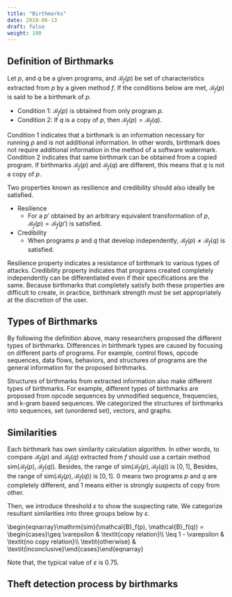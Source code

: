 ```yaml
---
title: "Birthmarks"
date: 2018-06-13
draft: false
weight: 100
---
```


## Definition of Birthmarks

Let $p$, and $q$ be a given programs, and $\mathcal{B}_f(p)$ be set of characteristics extracted from $p$ by a given method $f$.
If the conditions below are met, $\mathcal{B}_f(p)$ is said to be a birthmark of $p$.

* Condition 1: $\mathcal{B}_f(p)$ is obtained from only program $p$.
* Condition 2: If $q$ is a copy of $p$, then $\mathcal{B}_f(p) = \mathcal{B}_f(q)$.

Condition 1 indicates that a birthmark is an information necessary for running $p$ and is not additional information.
In other words, birthmark does not require additional information in the method of a software watermark.
Condition 2 indicates that same birthmark can be obtained from a copied program.
If birthmarks $\mathcal{B}_f(p)$ and $\mathcal{B}_f(q)$ are different, this means that $q$ is not a copy of $p$.

Two properties known as resilience and credibility should also ideally be satisfied.

* Resilience
    * For a $p'$ obtained by an arbitrary equivalent transformation of $p$, $\mathcal{B}_f(p) = \mathcal{B}_f(p')$ is satisfied.
* Credibility
    * When programs $p$ and $q$ that develop independently, $\mathcal{B}_f(p)\neq \mathcal{B}_f(q)$ is satisfied.

Resilience property indicates a resistance of birthmark to various types of attacks.
Credibility property indicates that programs created completely independently can be differentiated even if their specifications are the same.
Because birthmarks that completely satisfy both these properties are difficult to create, in practice, birthmark strength must be set appropriately at the discretion of the user.

## Types of Birthmarks

By following the definition above, many researchers proposed the different types of birthmarks.
Differences in birthmark types are caused by focusing on different parts of programs.
For example, control flows, opcode sequences, data flows, behaviors, and structures of programs are the general information for the proposed birthmarks.

Structures of birthmarks from extracted information also make different types of birthmarks. 
For example, different types of birthmarks are proposed from opcode sequences by unmodified sequence, frequencies, and k-gram based sequences.
We categorized the structures of birthmarks into sequences, set (unordered set), vectors, and graphs.


## Similarities

Each birthmark has own similarity calculation algorithm.
In other words, to compare $\mathcal{B}_f(p)$ and $\mathcal{B}_f(q)$ extracted from $f$ should use a certain method $\mathrm{sim}(\mathcal{B}_f(p), \mathcal{B}_f(q))$.
Besides, the range of $\mathrm{sim}(\mathcal{B}_f(p), \mathcal{B}_f(q))$ is $[0, 1]$,
Besides, the range of $\mathrm{sim}(\mathcal{B}_f(p), \mathcal{B}_f(q))$ is $[0, 1]$.
$0$ means two programs $p$ and $q$ are completely different, and $1$ means either is strongly suspects of copy from other.

Then, we introduce threshold $\varepsilon$ to show the suspecting rate.
We categorize resultant similarities into three groups below by $\varepsilon$.

\begin{eqnarray}\mathrm{sim}(\mathcal{B}_f(p), \mathcal{B}_f(q)) = \begin{cases}\geq \varepsilon      & \textit{copy relation}\\\\ \leq 1 - \varepsilon  & \textit{no copy relation}\\\\ \textit{otherwise}    & \textit{inconclusive}\end{cases}\end{eqnarray}

Note that, the typical value of $\varepsilon$ is 0.75.

## Theft detection process by birthmarks


